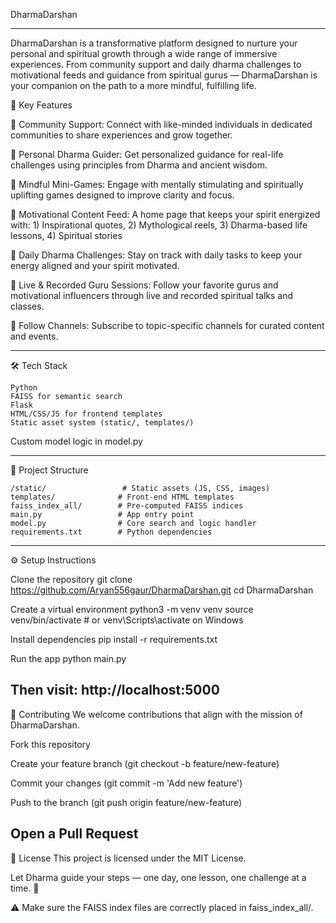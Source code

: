 DharmaDarshan

---

DharmaDarshan is a transformative platform designed to nurture your personal and spiritual growth through a wide range of immersive experiences. From community support and daily dharma challenges to motivational feeds and guidance from spiritual gurus — DharmaDarshan is your companion on the path to a more mindful, fulfilling life.

🌟 Key Features

🔹 Community Support: Connect with like-minded individuals in dedicated communities to share experiences and grow together.

🔹 Personal Dharma Guider: Get personalized guidance for real-life challenges using principles from Dharma and ancient wisdom.

🔹 Mindful Mini-Games: Engage with mentally stimulating and spiritually uplifting games designed to improve clarity and focus.

🔹 Motivational Content Feed: A home page that keeps your spirit energized with:
         1) Inspirational quotes,      2) Mythological reels,         3) Dharma-based life lessons,       4) Spiritual stories

🔹 Daily Dharma Challenges: Stay on track with daily tasks to keep your energy aligned and your spirit motivated.

🔹 Live & Recorded Guru Sessions: Follow your favorite gurus and motivational influencers through live and recorded spiritual talks and classes.

🔹 Follow Channels: Subscribe to topic-specific channels for curated content and events.

---

🛠️ Tech Stack
```
Python
FAISS for semantic search
Flask
HTML/CSS/JS for frontend templates
Static asset system (static/, templates/)
```
Custom model logic in model.py

---

📁 Project Structure
```
/static/                 # Static assets (JS, CSS, images)
templates/              # Front-end HTML templates
faiss_index_all/        # Pre-computed FAISS indices
main.py                 # App entry point
model.py                # Core search and logic handler
requirements.txt        # Python dependencies
```
---

⚙️ Setup Instructions

Clone the repository
git clone https://github.com/Aryan556gaur/DharmaDarshan.git
cd DharmaDarshan

Create a virtual environment
python3 -m venv venv
source venv/bin/activate  # or venv\Scripts\activate on Windows

Install dependencies
pip install -r requirements.txt

Run the app
python main.py

Then visit: http://localhost:5000
---
🤝 Contributing
We welcome contributions that align with the mission of DharmaDarshan.

Fork this repository

Create your feature branch (git checkout -b feature/new-feature)

Commit your changes (git commit -m 'Add new feature')

Push to the branch (git push origin feature/new-feature)

Open a Pull Request
---
📄 License
This project is licensed under the MIT License.

Let Dharma guide your steps — one day, one lesson, one challenge at a time. 🙏

⚠️ Make sure the FAISS index files are correctly placed in faiss_index_all/.
